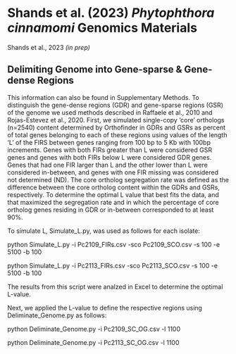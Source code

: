 # Shands et al. (2023) _Phytophthora cinnamomi_ Genomics Materials
Shands et al., 2023 _(in prep)_

## Delimiting Genome into Gene-sparse & Gene-dense Regions 
This information can also be found in Supplementary Methods. To distinguish the gene-dense regions (GDR) and gene-sparse regions (GSR) of the genome we used methods described in Raffaele et al., 2010 and Rojas-Estevez et al., 2020. First, we simulated single-copy ‘core’ orthologs (n=2540) content determined by Orthofinder in GDRs and GSRs as percent of total genes belonging to each of these regions using values of the length ‘L’ of the FIRS between genes ranging from 100 bp to 5 Kb with 100bp increments. Genes with both FIRs greater than L were considered GSR genes and genes with both FIRs below L were considered GDR genes. Genes that had one FIR larger than L and the other lower than L were considered in-between, and genes with one FIR missing was considered not determined (ND). The core ortholog segregation rate was defined as the difference between the core ortholog content within the GDRs and GSRs, respectively. To determine the optimal L value that best fits the data, and that maximized the segregation rate and in which the percentage of core ortholog genes residing in GDR or in-between corresponded to at least 90%. 

To simulate L, Simulate_L.py, was used as follows for each isolate:

python Simulate_L.py -i Pc2109_FIRs.csv -sco Pc2109_SCO.csv -s 100 -e 5100 -b 100

python Simulate_L.py -i Pc2113_FIRs.csv -sco Pc2113_SCO.csv -s 100 -e 5100 -b 100

The results from this script were analzed in Excel to determine the optimal L-value. 


Next, we applied the L-value to define the respective regions using Deliminate_Genome.py as follows:

python Deliminate_Genome.py -i Pc2109_SC_OG.csv -l 1100

python Deliminate_Genome.py -i Pc2113_SC_OG.csv -l 1100
